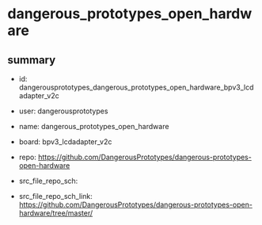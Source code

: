 # dangerous_prototypes_open_hardware
 
## summary 
* id: dangerousprototypes_dangerous_prototypes_open_hardware_bpv3_lcdadapter_v2c
* user: dangerousprototypes
* name: dangerous_prototypes_open_hardware
* board: bpv3_lcdadapter_v2c
* repo: https://github.com/DangerousPrototypes/dangerous-prototypes-open-hardware



* src_file_repo_sch: 
* src_file_repo_sch_link: https://github.com/DangerousPrototypes/dangerous-prototypes-open-hardware/tree/master/







